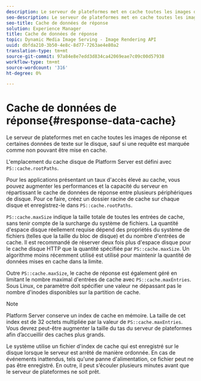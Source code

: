 ```yaml
---
description: Le serveur de plateformes met en cache toutes les images de réponse et certaines données de texte sur le disque, sauf si une requête est marquée comme non pouvant être mise en cache.
seo-description: Le serveur de plateformes met en cache toutes les images de réponse et certaines données de texte sur le disque, sauf si une requête est marquée comme non pouvant être mise en cache.
seo-title: Cache de données de réponse
solution: Experience Manager
title: Cache de données de réponse
topic: Dynamic Media Image Serving - Image Rendering API
uuid: dbfda210-3b50-4e8c-8d77-7263ae4e80a2
translation-type: tm+mt
source-git-commit: 97a84e8e7edd3d834ca42069eae7c09c00d57938
workflow-type: tm+mt
source-wordcount: '316'
ht-degree: 0%

---
```



# Cache de données de réponse{#response-data-cache}

Le serveur de plateformes met en cache toutes les images de réponse et certaines données de texte sur le disque, sauf si une requête est marquée comme non pouvant être mise en cache.

L&#39;emplacement du cache disque de Platform Server est défini avec `PS::cache.rootPaths`.

Pour les applications présentant un taux d&#39;accès élevé au cache, vous pouvez augmenter les performances et la capacité du serveur en répartissant le cache de données de réponse entre plusieurs périphériques de disque. Pour ce faire, créez un dossier racine de cache sur chaque disque et enregistrez-le dans `PS::cache.rootPaths`.

`PS::cache.maxSize` indique la taille totale de toutes les entrées de cache, sans tenir compte de la surcharge du système de fichiers. La quantité d&#39;espace disque réellement requise dépend des propriétés du système de fichiers (telles que la taille du bloc de disque) et du nombre d&#39;entrées de cache. Il est recommandé de réserver deux fois plus d&#39;espace disque pour le cache disque HTTP que la quantité spécifiée par `PS::cache.maxSize`. Un algorithme moins récemment utilisé est utilisé pour maintenir la quantité de données mises en cache dans la limite.

Outre `PS::cache.maxSize`, le cache de réponse est également géré en limitant le nombre maximal d&#39;entrées de cache avec `PS::cache.maxEntries`. Sous Linux, ce paramètre doit spécifier une valeur ne dépassant pas le nombre d&#39;inodes disponibles sur la partition de cache.

>[!NOTE]
>
>Platform Server conserve un index de cache en mémoire. La taille de cet index est de 32 octets multipliée par la valeur de `PS::cache.maxEntries`. Vous devrez peut-être augmenter la taille du tas du serveur de plateformes afin d’accueillir des caches plus grands.

Le système utilise un fichier d&#39;index de cache qui est enregistré sur le disque lorsque le serveur est arrêté de manière ordonnée. En cas de événements inattendus, tels qu&#39;une panne d&#39;alimentation, ce fichier peut ne pas être enregistré. En outre, il peut s’écouler plusieurs minutes avant que le serveur de plateformes ne soit prêt.
